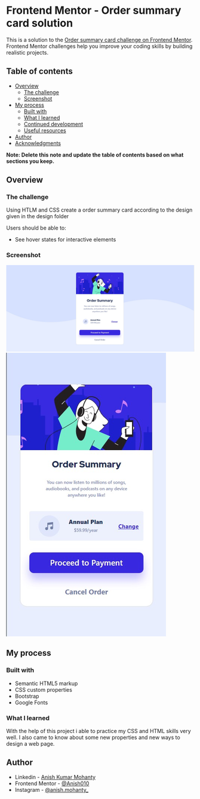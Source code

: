 # Frontend Mentor - Order summary card solution

This is a solution to the [Order summary card challenge on Frontend Mentor](https://www.frontendmentor.io/challenges/order-summary-component-QlPmajDUj). Frontend Mentor challenges help you improve your coding skills by building realistic projects.

## Table of contents

- [Overview](#overview)
  - [The challenge](#the-challenge)
  - [Screenshot](#screenshot)
- [My process](#my-process)
  - [Built with](#built-with)
  - [What I learned](#what-i-learned)
  - [Continued development](#continued-development)
  - [Useful resources](#useful-resources)
- [Author](#author)
- [Acknowledgments](#acknowledgments)

**Note: Delete this note and update the table of contents based on what sections you keep.**

## Overview

### The challenge

Using HTLM and CSS create a order summary card according to the design given in the design folder

Users should be able to:

- See hover states for interactive elements

### Screenshot

![Dekstop Design preview for the Order summary card coding challenge](./ScreenShot/Desktop-Preview.jpg)
![Mobile Design preview for the Order summary card coding challenge](./ScreenShot/Mobile-Preview.jpg)

## My process

### Built with

- Semantic HTML5 markup
- CSS custom properties
- Bootstrap
- Google Fonts

### What I learned

With the help of this project i able to practice my CSS and HTML skills very well. I also came to know about some new properties and new ways to design a web page.

## Author

- Linkedin - [Anish Kumar Mohanty](https://www.linkedin.com/in/anish-kumar-mohanty-68a019216/)
- Frontend Mentor - [@Anish010](https://www.frontendmentor.io/profile/Anish010)
- Instagram - [@anish.mohanty\_](https://www.instagram.com/anish.mohanty_/)
